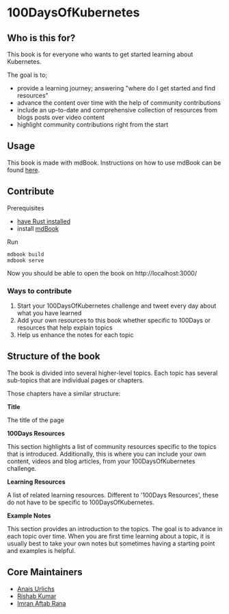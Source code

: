 # 100DaysOfKubernetes

## Who is this for?

This book is for everyone who wants to get started learning about Kubernetes. 

The goal is to;
* provide a learning journey; answering "where do I get started and find resources"
* advance the content over time with the help of community contributions
* include an up-to-date and comprehensive collection of resources from blogs posts over video content
* highlight community contributions right from the start

## Usage

This book is made with mdBook. Instructions on how to use mdBook can be found [here](https://github.com/rust-lang/mdBook).

## Contribute

Prerequisites
- [have Rust installed](https://www.rust-lang.org/tools/install) 
- install [mdBook](https://github.com/rust-lang/mdBook)

Run 
```
mdbook build
mdbook serve
```

Now you should be able to open the book on http://localhost:3000/

### Ways to contribute

1. Start your 100DaysOfKubernetes challenge and tweet every day about what you have learned
2. Add your own resources to this book whether specific to 100Days or resources that help explain topics
3. Help us enhance the notes for each topic

## Structure of the book

The book is divided into several higher-level topics. Each topic has several sub-topics that are individual pages or chapters.

Those chapters have a similar structure:

**Title**

The title of the page

**100Days Resources**

This section highlights a list of community resources specific to the topics that is introduced.
Additionally, this is where you can include your own content, videos and blog articles, from your 100DaysOfKubernetes challenge.

**Learning Resources**

A list of related learning resources. Different to '100Days Resources', these do not have to be specific to 100DaysOfKubernetes.

**Example Notes**

This section provides an introduction to the topics. The goal is to advance in each topic over time. 
When you are first time learning about a topic, it is usually best to take your own notes but sometimes having a starting point and examples is helpful.

## Core Maintainers

- [Anais Urlichs](https://github.com/AnaisUrlichs)
- [Rishab Kumar](https://github.com/rishabkumar7)
- [Imran Aftab Rana](https://github.com/imranaftab)
